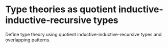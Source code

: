 # Type theories as quotient inductive-inductive-recursive types

Define type theory using quotient inductive-inductive-recursive types and overlapping patterns.
